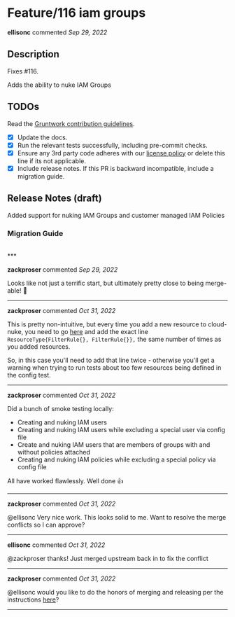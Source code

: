 # Feature/116 iam groups

**ellisonc** commented *Sep 29, 2022*

## Description

Fixes #116.

Adds the ability to nuke IAM Groups

## TODOs

Read the [Gruntwork contribution guidelines](https://gruntwork.notion.site/Gruntwork-Coding-Methodology-02fdcd6e4b004e818553684760bf691e).

- [x] Update the docs.
- [x] Run the relevant tests successfully, including pre-commit checks.
- [x] Ensure any 3rd party code adheres with our [license policy](https://www.notion.so/gruntwork/Gruntwork-licenses-and-open-source-usage-policy-f7dece1f780341c7b69c1763f22b1378) or delete this line if its not applicable.
- [x] Include release notes. If this PR is backward incompatible, include a migration guide.

## Release Notes (draft)

Added support for nuking IAM Groups and customer managed IAM Policies

### Migration Guide


<br />
***


**zackproser** commented *Sep 29, 2022*

Looks like not just a terrific start, but ultimately pretty close to being merge-able! :clap: 
***

**zackproser** commented *Oct 31, 2022*

This is pretty non-intuitive, but every time you add a new resource to cloud-nuke, you need to go [here](https://github.com/ellisonc/cloud-nuke/blob/c75b348b9c33dc6e83ae9d5993a1eb5729feda91/config/config_test.go#L12) and add the exact line `ResourceType{FilterRule{}, FilterRule{}},` the same number of times as you added resources. 

So, in this case you'll need to add that line twice - otherwise you'll get a warning when trying to run tests about too few resources being defined in the config test. 
***

**zackproser** commented *Oct 31, 2022*

Did a bunch of smoke testing locally: 
- Creating and nuking IAM users
- Creating and nuking IAM users while excluding a special user via config file
- Create and nuking IAM users that are members of groups with and without policies attached
- Creating and nuking IAM policies while excluding a special policy via config file

All have worked flawlessly. Well done :+1: 
***

**zackproser** commented *Oct 31, 2022*

@ellisonc Very nice work. This looks solid to me. Want to resolve the merge conflicts so I can approve?
***

**ellisonc** commented *Oct 31, 2022*

@zackproser thanks! Just merged upstream back in to fix the conflict
***

**zackproser** commented *Oct 31, 2022*

@ellisonc would you like to do the honors of merging and releasing per the instructions [here](https://github.com/gruntwork-io/cloud-nuke#releasing-new-versions)?
***

